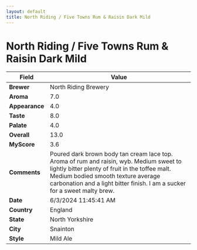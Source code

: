 ```yaml
---
layout: default
title: North Riding / Five Towns Rum & Raisin Dark Mild
---
```


# North Riding / Five Towns Rum & Raisin Dark Mild

| Field         | Value                                                                                                   |
|---------------|---------------------------------------------------------------------------------------------------------|
| **Brewer**    | North Riding Brewery                                                                                        |
| **Aroma**     | 7.0                                                                                         |
| **Appearance**| 4.0                                                                                    |
| **Taste**     | 8.0                                                                                         |
| **Palate**    | 4.0                                                                                        |
| **Overall**   | 13.0                                                                                       |
| **MyScore**   | 3.6                                                                                       |
| **Comments**  | Poured dark brown body tan cream lace top.  Aroma of rum and raisin, wyb. Medium sweet to lightly bitter plenty of fruit in the toffee malt. Medium bodied smooth texture average carbonation and a light bitter finish.  I am a sucker for a sweet malty brew.                                                                                      |
| **Date**      | 6/3/2024 11:45:41 AM                                                                                          |
| **Country**   | England                                                                                       |
| **State**     | North Yorkshire                                                                                         |
| **City**      | Snainton                                                                                          |
| **Style**     | Mild Ale                                                                                         |
